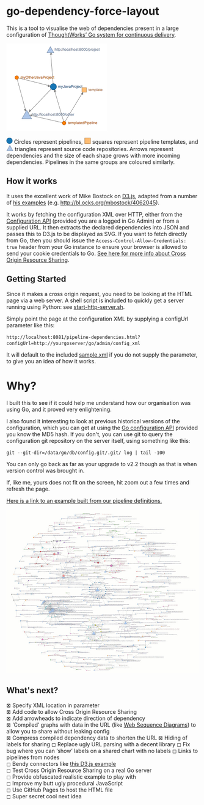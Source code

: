 go-dependency-force-layout
==========================
This is a tool to visualise the web of dependencies present in a large configuration of [ThoughtWorks’ Go system for continuous delivery](http://www.thoughtworks.com/products/go-continuous-delivery).

![Example graph](readmeimages/sample.png "Example graph")

![circle](readmeimages/pipeline.png "circle") Circles represent pipelines, ![square](readmeimages/template.png "square") squares represent pipeline templates, and ![triangle](readmeimages/source.png "triangle") triangles represent source code repositories. Arrows represent dependencies and the size of each shape grows with more incoming dependencies. Pipelines in the same groups are coloured similarly.

## How it works

It uses the excellent work of Mike Bostock on [D3.js](http://d3js.org/), adapted from a number of [his examples](http://bl.ocks.org/mbostock) (e.g. http://bl.ocks.org/mbostock/4062045).

It works by fetching the configuration XML over HTTP, either from the [Configuration API](http://www.thoughtworks.com/products/docs/go/current/help/Configuration_API.html) (provided you are a logged in Go Admin) or from a supplied URL. It then extracts the declared dependencies into JSON and passes this to D3.js to be displayed as SVG. If you want to fetch directly from Go, then you should issue the ```Access-Control-Allow-Credentials: true``` header from your Go instance to ensure your browser is allowed to send your cookie credentials to Go. [See here for more info about Cross Origin Resource Sharing](http://enable-cors.org/server_apache.html).

## Getting Started

Since it makes a cross origin request, you need to be looking at the HTML page via a web server. A shell script is included to quickly get a server running using Python: see [start-http-server.sh](start-http-server.sh).

Simply point the page at the configuration XML by supplying a configUrl parameter like this:

```
http://localhost:8081/pipeline-dependencies.html?configUrl=http://yourgoserver/go/admin/config_xml
```

It will default to the included [sample.xml](sample.xml) if you do not supply the parameter, to give you an idea of how it works.

# Why?

I built this to see if it could help me understand how our organisation was using Go, and it proved very enlightening.

I also found it interesting to look at previous historical versions of the configuration, which you can get at using the [Go configuration API](http://www.thoughtworks.com/products/docs/go/current/help/Configuration_API.html) provided you know the MD5 hash. If you don't, you can use git to query the configuration git repository on the server itself, using something like this:

```
git --git-dir=/data/go/db/config.git/.git/ log | tail -100
```

You can only go back as far as your upgrade to v2.2 though as that is when version control was brought in.

If, like me, yours does not fit on the screen, hit zoom out a few times and refresh the page.

[Here is a link to an example built from our pipeline definitions.](http://mrmanc.github.io/go-dependency-force-layout/pipeline-dependencies.html?u=http://mrmanc.github.io/go-dependency-force-layout/examples/27012014.json)

![Larger example graph](readmeimages/large.jpg "Larger example graph")

## What's next?

⊠ Specify XML location in parameter  
⊠ Add code to allow Cross Origin Resource Sharing  
⊠ Add arrowheads to indicate direction of dependency  
⊠ ‘Compiled’ graphs with data in the URL (like [Web Sequence Diagrams](https://www.websequencediagrams.com/)) to allow you to share without leaking config  
⊠ Compress compiled dependency data to shorten the URL
⊠ Hiding of labels for sharing
◻ Replace ugly URL parsing with a decent library
◻ Fix bug where you can ‘show’ labels on a shared chart with no labels
◻ Links to pipelines from nodes  
◻ Bendy connectors like [this D3.js example](http://bl.ocks.org/GerHobbelt/3104394)  
◻ Test Cross Origin Resource Sharing on a real Go server  
◻ Provide obfuscated realistic example to play with  
◻ Improve my butt ugly procedural JavaScript  
◻ Use GitHub Pages to host the HTML file  
◻ Super secret cool next idea  
